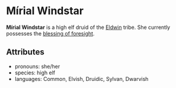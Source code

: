 # Mírial Windstar

**Mírial Windstar** is a high elf druid of the [Eldwin](../eldwin.md) tribe. She currently possesses the [blessing of foresight](../../../supernatural-gifts/blessing-of-foresight.md).

## Attributes

- pronouns: she/her
- species: high elf
- languages: Common, Elvish, Druidic, Sylvan, Dwarvish
